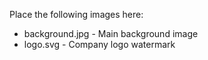 Place the following images here:
- background.jpg - Main background image
- logo.svg - Company logo watermark
